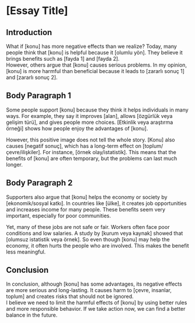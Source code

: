 # [Essay Title]

## Introduction

What if [konu] has more negative effects than we realize? Today, many people think that [konu] is helpful because it [olumlu yön]. They believe it brings benefits such as [fayda 1] and [fayda 2].  
However, others argue that [konu] causes serious problems. In my opinion, [konu] is more harmful than beneficial because it leads to [zararlı sonuç 1] and [zararlı sonuç 2].

## Body Paragraph 1

Some people support [konu] because they think it helps individuals in many ways. For example, they say it improves [alan], allows [özgürlük veya gelişim türü], and gives people more choices. [Etkinlik veya araştırma örneği] shows how people enjoy the advantages of [konu].  

However, this positive image does not tell the whole story. [Konu] also causes [negatif sonuç], which has a long-term effect on [toplum/çevre/ilişkiler]. For instance, [örnek olay/istatistik]. This means that the benefits of [konu] are often temporary, but the problems can last much longer.

## Body Paragraph 2

Supporters also argue that [konu] helps the economy or society by [ekonomik/sosyal katkı]. In countries like [ülke], it creates job opportunities and increases income for many people. These benefits seem very important, especially for poor communities.  

Yet, many of these jobs are not safe or fair. Workers often face poor conditions and low salaries. A study by [kurum veya kaynak] showed that [olumsuz istatistik veya örnek]. So even though [konu] may help the economy, it often hurts the people who are involved. This makes the benefit less meaningful.

## Conclusion

In conclusion, although [konu] has some advantages, its negative effects are more serious and long-lasting. It causes harm to [çevre, insanlar, toplum] and creates risks that should not be ignored.  
I believe we need to limit the harmful effects of [konu] by using better rules and more responsible behavior. If we take action now, we can find a better balance in the future.
